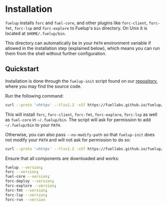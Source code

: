 # Installation

`fuelup` installs `forc` and `fuel-core`, and other plugins like
`forc-client`, `forc-fmt`, `forc-lsp` and `forc-explore` to Fuelup's `bin` directory.
On Unix it is located at `$HOME/.fuelup/bin`.

This directory can automatically be in your `PATH` environment variable if
allowed in the installation step (explained below), which means you can run them from the shell without further configuration.

## Quickstart

Installation is done through the `fuelup-init` script found on our [repository], where you may find the source code.

Run the following command:

```sh
curl --proto '=https' --tlsv1.2 -sSf https://fuellabs.github.io/fuelup/fuelup-init.sh | sh
```

This will install `forc`, `forc-client`, `forc-fmt`, `forc-explore`, `forc-lsp` as well as `fuel-core` in `~/.fuelup/bin`. The script will ask for permission to add `~/.fuelup/bin` to your `PATH`.

Otherwise, you can also pass `--no-modify-path` so that `fuelup-init` does not modify your `PATH` and will not ask for permission to do so:

```sh
curl --proto '=https' --tlsv1.2 -sSf https://fuellabs.github.io/fuelup/fuelup-init.sh | sh -s -- --no-modify-path
```

Ensure that all components are downloaded and works:

```sh
fuelup --version;
forc --version;
fuel-core --version;
forc-deploy --version;
forc-explore --version;
forc-fmt --version;
forc-lsp --version;
forc-run --version
```

[repository]: https://github.com/FuelLabs/fuelup
